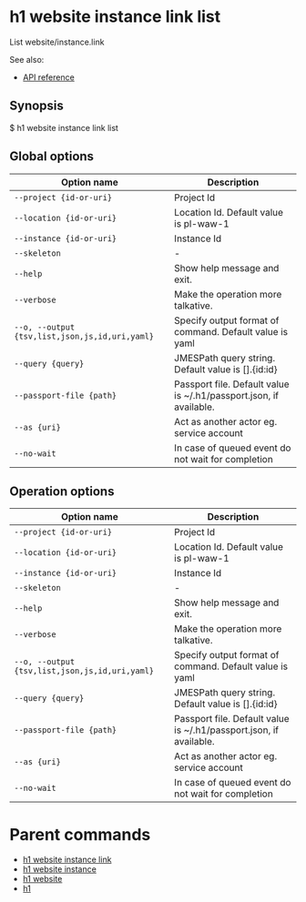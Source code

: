 
# h1 website instance link list

List website/instance.link

See also:

* [API reference](https://api.hyperone.com/v2/docs#operation/website_project_instance_link_list)

## Synopsis

$ h1 website instance link list <options>

## Global options

| Option name                                        | Description                                                        |
| -------------------------------------------------- | ------------------------------------------------------------------ |
| ```--project {id-or-uri}```                        | Project Id                                                         |
| ```--location {id-or-uri}```                       | Location Id. Default value is pl-waw-1                             |
| ```--instance {id-or-uri}```                       | Instance Id                                                        |
| ```--skeleton```                                   | -                                                                  |
| ```--help```                                       | Show help message and exit.                                        |
| ```--verbose```                                    | Make the operation more talkative.                                 |
| ```--o, --output {tsv,list,json,js,id,uri,yaml}``` | Specify output format of command. Default value is yaml            |
| ```--query {query}```                              | JMESPath query string. Default value is [].\{id:id\}               |
| ```--passport-file {path}```                       | Passport file. Default value is ~/.h1/passport.json, if available. |
| ```--as {uri}```                                   | Act as another actor eg. service account                           |
| ```--no-wait```                                    | In case of queued event do not wait for completion                 |

## Operation options

| Option name                                        | Description                                                        |
| -------------------------------------------------- | ------------------------------------------------------------------ |
| ```--project {id-or-uri}```                        | Project Id                                                         |
| ```--location {id-or-uri}```                       | Location Id. Default value is pl-waw-1                             |
| ```--instance {id-or-uri}```                       | Instance Id                                                        |
| ```--skeleton```                                   | -                                                                  |
| ```--help```                                       | Show help message and exit.                                        |
| ```--verbose```                                    | Make the operation more talkative.                                 |
| ```--o, --output {tsv,list,json,js,id,uri,yaml}``` | Specify output format of command. Default value is yaml            |
| ```--query {query}```                              | JMESPath query string. Default value is [].\{id:id\}               |
| ```--passport-file {path}```                       | Passport file. Default value is ~/.h1/passport.json, if available. |
| ```--as {uri}```                                   | Act as another actor eg. service account                           |
| ```--no-wait```                                    | In case of queued event do not wait for completion                 |

# Parent commands

* [h1 website instance link](./../README.md)
* [h1 website instance](./../../README.md)
* [h1 website](./../../../README.md)
* [h1](./../../../../README.md)
